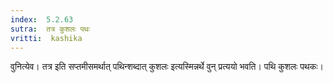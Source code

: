 ```yaml
---
index:  5.2.63
sutra:  तत्र कुशलः पथः
vritti:  kashika 
---
```


वुनित्येव। तत्र इति सप्तमीसमर्थात् पथिन्शब्दात् कुशलः इत्यस्मिन्नर्थे वुन् प्रत्ययो भवति। पथि कुशलः पथकः।

